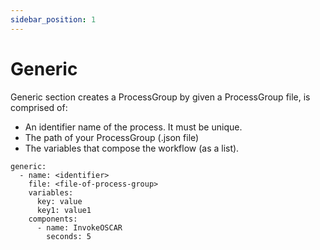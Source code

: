```yaml
---
sidebar_position: 1
---
```

# Generic

Generic section creates a ProcessGroup by given a ProcessGroup file, is comprised of:
- An identifier name of the process. It must be unique.
- The path of your ProcessGroup (.json file)
- The variables that compose the workflow (as a list).

```
generic:
  - name: <identifier>
    file: <file-of-process-group>
    variables:
      key: value
      key1: value1
    components:
      - name: InvokeOSCAR
        seconds: 5
```